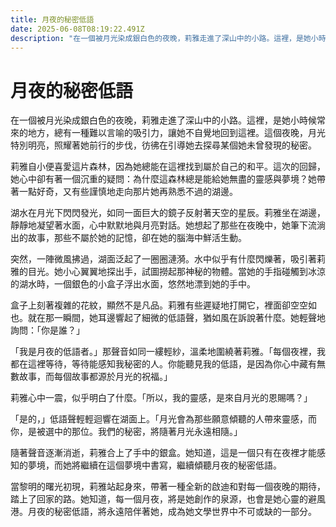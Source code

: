 ```yaml
---
title: 月夜的秘密低語
date: 2025-06-08T08:19:22.491Z
description: "在一個被月光染成銀白色的夜晚，莉雅走進了深山中的小路。這裡，是她小時候常來的地方，總有一種難以言喻的吸引力，讓她不自覺地回到這裡。這個夜晚，月光特別明亮，照耀著她前行的步伐，彷彿在引導她去探尋某個她未曾發現的秘密。"
---
```


# 月夜的秘密低語

在一個被月光染成銀白色的夜晚，莉雅走進了深山中的小路。這裡，是她小時候常來的地方，總有一種難以言喻的吸引力，讓她不自覺地回到這裡。這個夜晚，月光特別明亮，照耀著她前行的步伐，彷彿在引導她去探尋某個她未曾發現的秘密。

莉雅自小便喜愛這片森林，因為她總能在這裡找到屬於自己的和平。這次的回歸，她心中卻有著一個沉重的疑問：為什麼這森林總是能給她無盡的靈感與夢境？她帶著一點好奇，又有些謹慎地走向那片她再熟悉不過的湖邊。

湖水在月光下閃閃發光，如同一面巨大的鏡子反射著天空的星辰。莉雅坐在湖邊，靜靜地凝望著水面，心中默默地與月亮對話。她想起了那些在夜晚中，她筆下流淌出的故事，那些不屬於她的記憶，卻在她的腦海中鮮活生動。

突然，一陣微風拂過，湖面泛起了一圈圈漣漪。水中似乎有什麼閃爍著，吸引著莉雅的目光。她小心翼翼地探出手，試圖撈起那神秘的物體。當她的手指碰觸到冰涼的湖水時，一個銀色的小盒子浮出水面，悠然地漂到她的手中。

盒子上刻著複雜的花紋，顯然不是凡品。莉雅有些遲疑地打開它，裡面卻空空如也。就在那一瞬間，她耳邊響起了細微的低語聲，猶如風在訴說著什麼。她輕聲地詢問：「你是誰？」

「我是月夜的低語者。」那聲音如同一縷輕紗，溫柔地圍繞著莉雅。「每個夜裡，我都在這裡等待，等待能感知我秘密的人。你能聽見我的低語，是因為你心中藏有無數故事，而每個故事都源於月光的祝福。」

莉雅心中一震，似乎明白了什麼。「所以，我的靈感，是來自月光的恩賜嗎？」

「是的，」低語聲輕輕迴響在湖面上。「月光會為那些願意傾聽的人帶來靈感，而你，是被選中的那位。我們的秘密，將隨著月光永遠相隨。」

隨著聲音逐漸消逝，莉雅合上了手中的銀盒。她知道，這是一個只有在夜裡才能感知的夢境，而她將繼續在這個夢境中書寫，繼續傾聽月夜的秘密低語。

當黎明的曙光初現，莉雅站起身來，帶著一種全新的啟迪和對每一個夜晚的期待，踏上了回家的路。她知道，每一個月夜，將是她創作的泉源，也會是她心靈的避風港。月夜的秘密低語，將永遠陪伴著她，成為她文學世界中不可或缺的一部分。